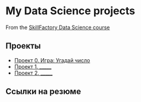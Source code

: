 # My Data Science projects

From the [SkillFactory Data Science course](https://skillfactory.ru/data-scientist-pro)

## Проекты

* [Проект 0. Игра: Угадай число]()
* [Проект 1. _____](___)
* [Проект 2. _____](___)

## Cсылки на резюме